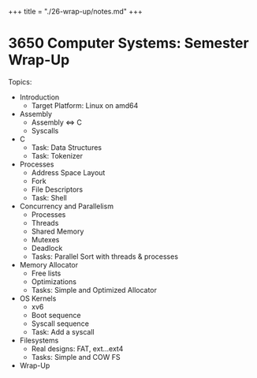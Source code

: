 +++
title = "./26-wrap-up/notes.md"
+++

# 3650 Computer Systems: Semester Wrap-Up

Topics:

 - Introduction
   - Target Platform: Linux on amd64
 - Assembly
   - Assembly <=> C
   - Syscalls
 - C
   - Task: Data Structures
   - Task: Tokenizer
 - Processes
   - Address Space Layout
   - Fork
   - File Descriptors
   - Task: Shell
 - Concurrency and Parallelism
   - Processes
   - Threads
   - Shared Memory
   - Mutexes
   - Deadlock
   - Tasks: Parallel Sort with threads & processes
 - Memory Allocator
   - Free lists
   - Optimizations
   - Tasks: Simple and Optimized Allocator
 - OS Kernels
   - xv6
   - Boot sequence
   - Syscall sequence
   - Task: Add a syscall
 - Filesystems
   - Real designs: FAT, ext...ext4
   - Tasks: Simple and COW FS
 - Wrap-Up 
   
